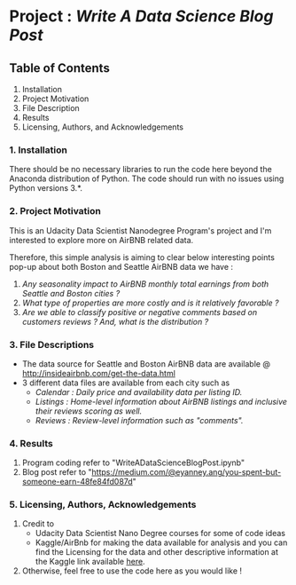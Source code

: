 # **Project :** ***Write A Data Science Blog Post***


## Table of Contents
1. Installation
2. Project Motivation
3. File Description
4. Results
5. Licensing, Authors, and Acknowledgements


### 1. Installation
There should be no necessary libraries to run the code here beyond the Anaconda distribution of Python. 
The code should run with no issues using Python versions 3.*.

### 2. Project Motivation
This is an Udacity Data Scientist Nanodegree Program's project and I'm interested to explore more on AirBNB related data.

Therefore, this simple analysis is aiming to clear below interesting points pop-up about both Boston and Seattle AirBNB data we have :
1. *Any seasonality impact to AirBNB monthly total earnings from both Seattle and Boston cities ?*
2. *What type of properties are more costly and is it relatively favorable ?*
3. *Are we able to classify positive or negative comments based on customers reviews ? And, what is the distribution ?*

### 3. File Descriptions
- The data source for Seattle and Boston AirBNB data are available @ http://insideairbnb.com/get-the-data.html 
- 3 different data files are available from each city such as
  - *Calendar : Daily price and availability data per listing ID.*
  - *Listings : Home-level information about AirBNB listings and inclusive their reviews scoring as well.*
  - *Reviews : Review-level information such as "comments".*

### 4. Results
1. Program coding refer to "WriteADataScienceBlogPost.ipynb"
2. Blog post refer to "https://medium.com/@eyanney.ang/you-spent-but-someone-earn-48fe84fd087d"

### 5. Licensing, Authors, Acknowledgements
1. Credit to 
   - Udacity Data Scientist Nano Degree courses for some of code ideas
   - Kaggle/AirBnb for making the data available for analysis and you can find the Licensing for the data and other descriptive information at the Kaggle link available [here](http://insideairbnb.com/get-the-data.html).
2. Otherwise, feel free to use the code here as you would like !
